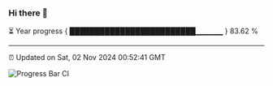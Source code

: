 ### Hi there 👋

⏳ Year progress { █████████████████████████▁▁▁▁▁ } 83.62 %

---

⏰ Updated on Sat, 02 Nov 2024 00:52:41 GMT

![Progress Bar CI](https://github.com/code-lakshay/GitHub-Actions-Demo/workflows/Progress%20Bar%20CI/badge.svg)
